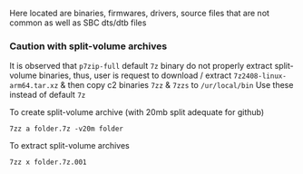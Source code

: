 Here located are binaries, firmwares, drivers, source files that are not common as well as SBC dts/dtb files

### Caution with split-volume archives
It is observed that `p7zip-full` default `7z` binary do not properly extract split-volume binaries, thus, user is request to download / extract `7z2408-linux-arm64.tar.xz` & then copy c2 binaries `7zz` & `7zzs` to `/ur/local/bin` Use these instead of default `7z`

To create split-volume archive (with 20mb split adequate for github)
```
7zz a folder.7z -v20m folder
```
To extract split-volume archives
```
7zz x folder.7z.001
```

